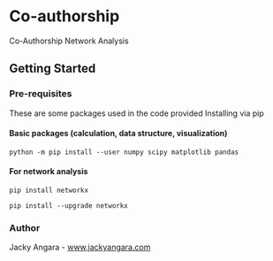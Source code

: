 # Co-authorship
Co-Authorship Network Analysis

## Getting Started

### Pre-requisites
These are some packages used in the code provided
Installing via pip 
#### Basic packages (calculation, data structure, visualization)
```
python -m pip install --user numpy scipy matplotlib pandas
```
#### For network analysis 
```
pip install networkx

pip install --upgrade networkx
```

### Author
Jacky Angara - www.jackyangara.com
